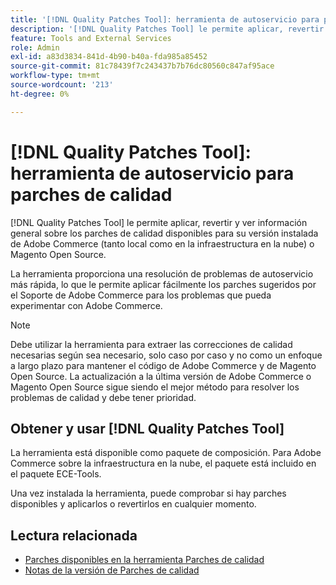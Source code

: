 ```yaml
---
title: '[!DNL Quality Patches Tool]: herramienta de autoservicio para parches de calidad'
description: '[!DNL Quality Patches Tool] le permite aplicar, revertir y ver información general sobre los parches de calidad disponibles para su versión instalada de Adobe Commerce (tanto local como en la infraestructura en la nube) o Magento Open Source.'
feature: Tools and External Services
role: Admin
exl-id: a83d3834-841d-4b90-b40a-fda985a85452
source-git-commit: 81c78439f7c243437b7b76dc80560c847af95ace
workflow-type: tm+mt
source-wordcount: '213'
ht-degree: 0%

---
```


# [!DNL Quality Patches Tool]: herramienta de autoservicio para parches de calidad

[!DNL Quality Patches Tool] le permite aplicar, revertir y ver información general sobre los parches de calidad disponibles para su versión instalada de Adobe Commerce (tanto local como en la infraestructura en la nube) o Magento Open Source.

La herramienta proporciona una resolución de problemas de autoservicio más rápida, lo que le permite aplicar fácilmente los parches sugeridos por el Soporte de Adobe Commerce para los problemas que pueda experimentar con Adobe Commerce.

>[!NOTE]
>
>Debe utilizar la herramienta para extraer las correcciones de calidad necesarias según sea necesario, solo caso por caso y no como un enfoque a largo plazo para mantener el código de Adobe Commerce y de Magento Open Source. La actualización a la última versión de Adobe Commerce o Magento Open Source sigue siendo el mejor método para resolver los problemas de calidad y debe tener prioridad.

## Obtener y usar [!DNL Quality Patches Tool]

La herramienta está disponible como paquete de composición. Para Adobe Commerce sobre la infraestructura en la nube, el paquete está incluido en el paquete ECE-Tools.

Una vez instalada la herramienta, puede comprobar si hay parches disponibles y aplicarlos o revertirlos en cualquier momento.

## Lectura relacionada

* [Parches disponibles en la herramienta Parches de calidad](/help/tools/quality-patches-tool/usage.md)
* [Notas de la versión de Parches de calidad](/help/tools/quality-patches-tool/release-notes.md)
